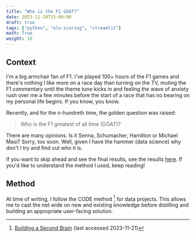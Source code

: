```yaml
---
title: "Who is the F1 GOAT?"
date: 2023-11-20T15:00:00
draft: true
tags: ["python", "elo-scoring", "streamlit"]
math: True
weight: 10
---
```


## Context

I'm a big armchair fan of F1. I've played 100+ hours of the F1 games and there's nothing I like more on a race day than turning on the TV, muting the F1 commentary until the theme tune kicks in and feeling the wave of anxiety rush over me a few minutes before the start of a race that has no bearing on my personal life begins. If you know, you know.

Recently, and for the n-hundreth time, the golden question was raised:

> Who is the F1 greatest of all time (GOAT)?

There are many opinions. Is it Senna, Schumacher, Hamilton or Michael Masi? Sorry, too soon. Well, given I have the hammer (data science) why don't I try and find out who it is.

If you want to skip ahead and see the final results, see the results [here](https://f1-elo.streamlit.app/). If you'd like to understand the method I used, keep reading!

## Method

At time of writing, I follow the CODE method [^1] for data projects. This allows me to cast the net wide on new and existing knowledge before distilling and building an appropriate user-facing solution.

[^1]: [Building a Second Brain](https://www.amazon.co.uk/Building-Second-Brain-Organise-Potential/dp/1800812213) (last accessed 2023-11-21)